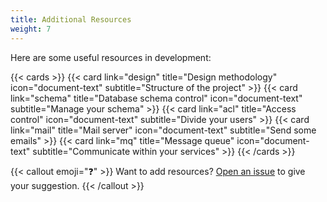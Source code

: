 ```yaml
---
title: Additional Resources
weight: 7
---
```


Here are some useful resources in development:

{{< cards >}}
  {{< card link="design" title="Design methodology" icon="document-text" subtitle="Structure of the project" >}}
  {{< card link="schema" title="Database schema control" icon="document-text" subtitle="Manage your schema" >}}
  {{< card link="acl" title="Access control" icon="document-text" subtitle="Divide your users" >}}
  {{< card link="mail" title="Mail server" icon="document-text" subtitle="Send some emails" >}}
  {{< card link="mq" title="Message queue" icon="document-text" subtitle="Communicate within your services" >}}
{{< /cards >}}

{{< callout emoji="❓" >}}
  Want to add resources? [Open an issue](https://github.com/UncleChair/GoFrameBootcamp/issues) to give your suggestion.
{{< /callout >}}
